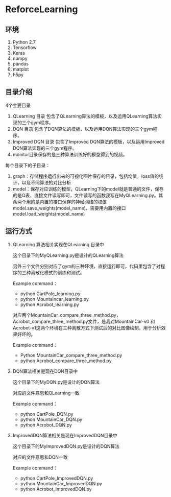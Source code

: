 # ReforceLearning



##  环境

1. Python 2.7
2. Tensorflow
3. Keras
4. numpy
5. pandas
6. matplot
7. h5py


## 目录介绍

4个主要目录

1. QLearning 目录 包含了QLearning算法的模板，以及运用QLearning算法实现的三个gym程序。
2. DQN 目录 包含了DQN算法的模板，以及运用DQN算法实现的三个gym程序。
3. Improved DQN 目录 包含了Improved DQN算法的模板，以及运用Improved DQN算法实现的三个gym程序。
4. monitor目录保存的是三种算法训练好的模型得到的视频。

每个目录下的子目录：

1. graph：存储程序运行出来的可视化图片保存的目录，包括均值，loss值的统计，以及不同算法的对比分析
2. model：保存对应训练的模型，QLearning下的model就是普通的文件，保存的是Q表，直接文件读写即可，文件读写的函数我写在MyQLearning.py。其余两个用的是内置的接口保存的神经网络的权值model.save_weights(model_name)，需要用内置的接口model.load_weights(model_name)

## 运行方式

1. QLearning 算法相关实现在QLearning 目录中

   这个目录下的MyQLearning.py是设计的QLearning算法

   另外三个文件分别对应了gym的三种环境，直接运行即可，代码里包含了对程序的三种离散化模式的训练和测试。

   Example command：

   + python CartPole_learning.py
   + python Mountaincar_learning.py
   + python Acrobot_learning.py

   对应两个MountainCar_compare_three_method.py，Acrobot_compare_three_method.py文件，是我对MountainCar-v0 和 Acrobot-v1这两个环境在三种离散方式下测试后的对比图像绘制，用于分析效果好坏的。

   Example command：

   + Python MountainCar_compare_three_method.py
   + python Acrobot_compare_three_method.py

2. DQN算法相关是现在DQN目录中

   这个目录下的MyDQN.py是设计的DQN算法

   对应的文件意思和QLearning一致

   Example command：

   - python CartPole_DQN.py
   - python MountainCar_DQN.py
   - python Acrobot_DQN.py

3. ImprovedDQN算法相关是现在ImprovedDQN目录中

   这个目录下的MyImprovedDQN.py是设计的DQN算法

   对应的文件意思和DQN一致

   Example command：

   - python CartPole_ImprovedDQN.py
   - python MountainCar_ImprovedDQN.py
   - python Acrobot_ImprovedDQN.py



